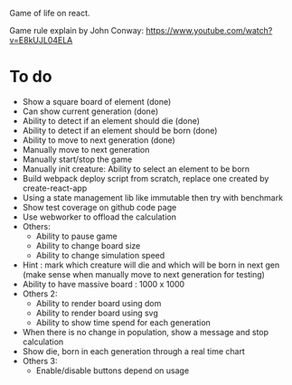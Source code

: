Game of life on react.

Game rule explain by John Conway: https://www.youtube.com/watch?v=E8kUJL04ELA 

# To do
- Show a square board of element (done)
- Can show current generation (done)
- Ability to detect if an element should die (done)
- Ability to detect if an element should be born (done)
- Ability to move to next generation (done)
- Manually move to next generation
- Manually start/stop the game
- Manually init creature: Ability to select an element to be born
- Build webpack deploy script from scratch, replace one created by create-react-app
- Using a state management lib like immutable then try with benchmark
- Show test coverage on github code page
- Use webworker to offload the calculation
- Others:
  + Ability to pause game
  + Ability to change board size
  + Ability to change simulation speed
- Hint : mark which creature will die and which will be born in next gen (make sense when manually move to next generation for testing)
- Ability to have massive board : 1000 x 1000
- Others 2:
  + Ability to render board using dom
  + Ability to render board using svg
  + Ability to show time spend for each generation
- When there is no change in population, show a message and stop calculation
- Show die, born in each generation through a real time chart
- Others 3:
  + Enable/disable buttons depend on usage
